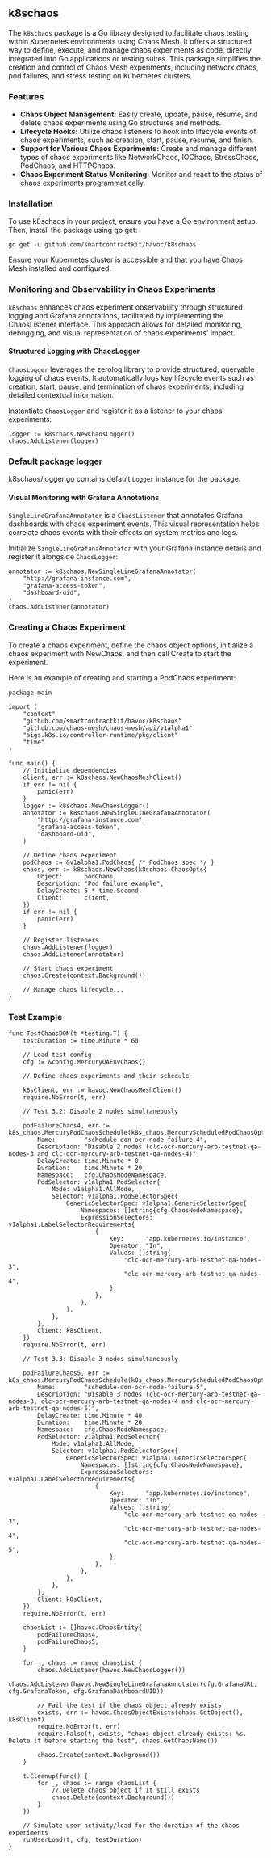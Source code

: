 ## k8schaos

The `k8schaos` package is a Go library designed to facilitate chaos testing within Kubernetes environments using Chaos Mesh. It offers a structured way to define, execute, and manage chaos experiments as code, directly integrated into Go applications or testing suites. This package simplifies the creation and control of Chaos Mesh experiments, including network chaos, pod failures, and stress testing on Kubernetes clusters.

### Features

- **Chaos Object Management:** Easily create, update, pause, resume, and delete chaos experiments using Go structures and methods.
- **Lifecycle Hooks:** Utilize chaos listeners to hook into lifecycle events of chaos experiments, such as creation, start, pause, resume, and finish.
- **Support for Various Chaos Experiments:** Create and manage different types of chaos experiments like NetworkChaos, IOChaos, StressChaos, PodChaos, and HTTPChaos.
- **Chaos Experiment Status Monitoring:** Monitor and react to the status of chaos experiments programmatically.

### Installation

To use k8schaos in your project, ensure you have a Go environment setup. Then, install the package using go get:

```
go get -u github.com/smartcontractkit/havoc/k8schaos
```

Ensure your Kubernetes cluster is accessible and that you have Chaos Mesh installed and configured.

### Monitoring and Observability in Chaos Experiments

`k8schaos` enhances chaos experiment observability through structured logging and Grafana annotations, facilitated by implementing the ChaosListener interface. This approach allows for detailed monitoring, debugging, and visual representation of chaos experiments' impact.

#### Structured Logging with ChaosLogger

`ChaosLogger` leverages the zerolog library to provide structured, queryable logging of chaos events. It automatically logs key lifecycle events such as creation, start, pause, and termination of chaos experiments, including detailed contextual information.

Instantiate `ChaosLogger` and register it as a listener to your chaos experiments:

```
logger := k8schaos.NewChaosLogger()
chaos.AddListener(logger)
```

### Default package logger

k8schaos/logger.go contains default `Logger` instance for the package.

#### Visual Monitoring with Grafana Annotations

`SingleLineGrafanaAnnotator` is a `ChaosListener` that annotates Grafana dashboards with chaos experiment events. This visual representation helps correlate chaos events with their effects on system metrics and logs.

Initialize `SingleLineGrafanaAnnotator` with your Grafana instance details and register it alongside `ChaosLogger`:

```
annotator := k8schaos.NewSingleLineGrafanaAnnotator(
    "http://grafana-instance.com",
    "grafana-access-token",
    "dashboard-uid",
)
chaos.AddListener(annotator)
```

### Creating a Chaos Experiment

To create a chaos experiment, define the chaos object options, initialize a chaos experiment with NewChaos, and then call Create to start the experiment.

Here is an example of creating and starting a PodChaos experiment:

```
package main

import (
    "context"
    "github.com/smartcontractkit/havoc/k8schaos"
    "github.com/chaos-mesh/chaos-mesh/api/v1alpha1"
    "sigs.k8s.io/controller-runtime/pkg/client"
    "time"
)

func main() {
    // Initialize dependencies
    client, err := k8schaos.NewChaosMeshClient()
    if err != nil {
        panic(err)
    }
    logger := k8schaos.NewChaosLogger()
    annotator := k8schaos.NewSingleLineGrafanaAnnotator(
        "http://grafana-instance.com",
        "grafana-access-token",
        "dashboard-uid",
    )

    // Define chaos experiment
    podChaos := &v1alpha1.PodChaos{ /* PodChaos spec */ }
    chaos, err := k8schaos.NewChaos(k8schaos.ChaosOpts{
        Object:      podChaos,
        Description: "Pod failure example",
        DelayCreate: 5 * time.Second,
        Client:      client,
    })
    if err != nil {
        panic(err)
    }

    // Register listeners
    chaos.AddListener(logger)
    chaos.AddListener(annotator)

    // Start chaos experiment
    chaos.Create(context.Background())

    // Manage chaos lifecycle...
}
```

### Test Example

```
func TestChaosDON(t *testing.T) {
	testDuration := time.Minute * 60

    // Load test config
	cfg := &config.MercuryQAEnvChaos{}

	// Define chaos experiments and their schedule

	k8sClient, err := havoc.NewChaosMeshClient()
	require.NoError(t, err)

	// Test 3.2: Disable 2 nodes simultaneously

	podFailureChaos4, err := k8s_chaos.MercuryPodChaosSchedule(k8s_chaos.MercuryScheduledPodChaosOpts{
		Name:        "schedule-don-ocr-node-failure-4",
		Description: "Disable 2 nodes (clc-ocr-mercury-arb-testnet-qa-nodes-3 and clc-ocr-mercury-arb-testnet-qa-nodes-4)",
		DelayCreate: time.Minute * 0,
		Duration:    time.Minute * 20,
		Namespace:   cfg.ChaosNodeNamespace,
		PodSelector: v1alpha1.PodSelector{
			Mode: v1alpha1.AllMode,
			Selector: v1alpha1.PodSelectorSpec{
				GenericSelectorSpec: v1alpha1.GenericSelectorSpec{
					Namespaces: []string{cfg.ChaosNodeNamespace},
					ExpressionSelectors: v1alpha1.LabelSelectorRequirements{
						{
							Key:      "app.kubernetes.io/instance",
							Operator: "In",
							Values: []string{
								"clc-ocr-mercury-arb-testnet-qa-nodes-3",
								"clc-ocr-mercury-arb-testnet-qa-nodes-4",
							},
						},
					},
				},
			},
		},
		Client: k8sClient,
	})
	require.NoError(t, err)

	// Test 3.3: Disable 3 nodes simultaneously

	podFailureChaos5, err := k8s_chaos.MercuryPodChaosSchedule(k8s_chaos.MercuryScheduledPodChaosOpts{
		Name:        "schedule-don-ocr-node-failure-5",
		Description: "Disable 3 nodes (clc-ocr-mercury-arb-testnet-qa-nodes-3, clc-ocr-mercury-arb-testnet-qa-nodes-4 and clc-ocr-mercury-arb-testnet-qa-nodes-5)",
		DelayCreate: time.Minute * 40,
		Duration:    time.Minute * 20,
		Namespace:   cfg.ChaosNodeNamespace,
		PodSelector: v1alpha1.PodSelector{
			Mode: v1alpha1.AllMode,
			Selector: v1alpha1.PodSelectorSpec{
				GenericSelectorSpec: v1alpha1.GenericSelectorSpec{
					Namespaces: []string{cfg.ChaosNodeNamespace},
					ExpressionSelectors: v1alpha1.LabelSelectorRequirements{
						{
							Key:      "app.kubernetes.io/instance",
							Operator: "In",
							Values: []string{
								"clc-ocr-mercury-arb-testnet-qa-nodes-3",
								"clc-ocr-mercury-arb-testnet-qa-nodes-4",
								"clc-ocr-mercury-arb-testnet-qa-nodes-5",
							},
						},
					},
				},
			},
		},
		Client: k8sClient,
	})
	require.NoError(t, err)

	chaosList := []havoc.ChaosEntity{
		podFailureChaos4,
		podFailureChaos5,
	}

	for _, chaos := range chaosList {
		chaos.AddListener(havoc.NewChaosLogger())
		chaos.AddListener(havoc.NewSingleLineGrafanaAnnotator(cfg.GrafanaURL, cfg.GrafanaToken, cfg.GrafanaDashboardUID))

		// Fail the test if the chaos object already exists
		exists, err := havoc.ChaosObjectExists(chaos.GetObject(), k8sClient)
		require.NoError(t, err)
		require.False(t, exists, "chaos object already exists: %s. Delete it before starting the test", chaos.GetChaosName())

		chaos.Create(context.Background())
	}

	t.Cleanup(func() {
		for _, chaos := range chaosList {
			// Delete chaos object if it still exists
			chaos.Delete(context.Background())
		}
	})

	// Simulate user activity/load for the duration of the chaos experiments
	runUserLoad(t, cfg, testDuration)
}
```
